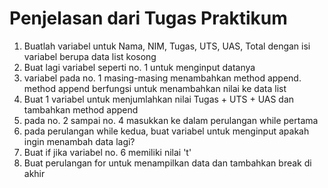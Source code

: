 # Penjelasan dari Tugas Praktikum

1. Buatlah variabel untuk Nama, NIM, Tugas, UTS, UAS, Total dengan isi variabel berupa data list kosong
2. Buat lagi variabel seperti no. 1 untuk menginput datanya
3. variabel pada no. 1 masing-masing menambahkan method append. method append berfungsi  untuk menambahkan nilai ke data list
4. Buat 1 variabel untuk menjumlahkan nilai Tugas + UTS + UAS dan tambahkan method append
5. pada no. 2 sampai no. 4 masukkan ke dalam perulangan while pertama
6. pada perulangan while kedua, buat variabel untuk menginput apakah ingin menambah data lagi?
7. Buat if jika variabel no. 6 memiliki nilai 't'
8. Buat perulangan for untuk menampilkan data dan tambahkan break di akhir